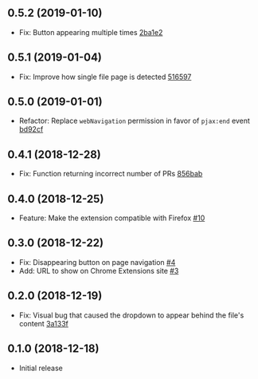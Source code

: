 ## 0.5.2 (2019-01-10)

* Fix: Button appearing multiple times [2ba1e2](https://github.com/dzhavat/potential-changes-for-github/commit/2ba1e28a3097f33005aeaf4e5c287f717a36f7fa)

## 0.5.1 (2019-01-04)

* Fix: Improve how single file page is detected [516597](https://github.com/dzhavat/potential-changes-for-github/commit/5165970fc66b00d87cef09c162ebd4f8935b6ea9)

## 0.5.0 (2019-01-01)

* Refactor: Replace `webNavigation` permission in favor of `pjax:end` event [bd92cf](https://github.com/dzhavat/potential-changes-for-github/commit/bd92cf54b797da06a4c03b6414460eb0693d2799)

## 0.4.1 (2018-12-28)

* Fix: Function returning incorrect number of PRs [856bab](https://github.com/dzhavat/potential-changes-for-github/commit/856bab3ab60b9b71c887ec59e8f862b0473566a9)

## 0.4.0 (2018-12-25)

* Feature: Make the extension compatible with Firefox [#10](https://github.com/dzhavat/potential-changes-for-github/pull/10)

## 0.3.0 (2018-12-22)

* Fix: Disappearing button on page navigation [#4](https://github.com/dzhavat/potential-changes-for-github/pull/4)
* Add: URL to show on Chrome Extensions site [#3](https://github.com/dzhavat/potential-changes-for-github/pull/3)

## 0.2.0 (2018-12-19)

* Fix: Visual bug that caused the dropdown to appear behind the file's content [3a133f](https://github.com/dzhavat/potential-changes-for-github/commit/3a133f4f9fc58c217330466444c0a5da1759e1e5)

## 0.1.0 (2018-12-18)

* Initial release
